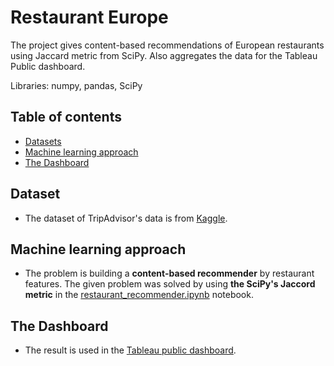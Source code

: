 # Restaurant Europe

The project gives content-based recommendations of European restaurants using Jaccard metric from SciPy. Also aggregates the data for the Tableau Public dashboard.

Libraries: numpy, pandas, SciPy


## Table of contents
- [Datasets](#datasets)
- [Machine learning approach](#machine-learning-approach)
- [The Dashboard](#the-dashboard)


## Dataset

- The dataset of TripAdvisor's data is from [Kaggle](https://www.kaggle.com/datasets/stefanoleone992/tripadvisor-european-restaurants). 


## Machine learning approach

- The problem is building a **content-based recommender** by restaurant features. The given problem was solved by using **the SciPy's Jaccord metric** in the [restaurant_recommender.ipynb](https://github.com/am-tropin/restaurant-europe/blob/main/restaurant_recommender.ipynb) notebook.


## The Dashboard

- The result is used in the [Tableau public dashboard](https://public.tableau.com/app/profile/aleksandr.tropin/viz/RestaurantEurope/DBRestaurantEurope).